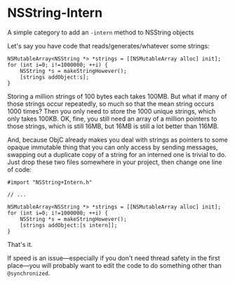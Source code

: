 # NSString-Intern
A simple category to add an `-intern` method to NSString objects

Let's say you have code that reads/generates/whatever some strings:

    NSMutableArray<NSString *> *strings = [[NSMutableArray alloc] init];
    for (int i=0; i!=1000000; ++i) {
        NSString *s = makeStringHowever();
        [strings addObject:s];
    }

Storing a million strings of 100 bytes each takes 100MB. But what
if many of those strings occur repeatedly, so much so that the mean
string occurs 1000 times? Then you only need to store the 1000
unique strings, which only takes 100KB. OK, fine, you still need
an array of a million pointers to those strings, which is still
16MB, but 16MB is still a lot better than 116MB.

And, because ObjC already makes you deal with strings as pointers
to some opaque immutable thing that you can only access by sending
messages, swapping out a duplicate copy of a string for an
interned one is trivial to do. Just drop these two files somewhere 
in your project, then change one line of code:

    #import "NSString+Intern.h"
    
    // ...
    
    NSMutableArray<NSString *> *strings = [[NSMutableArray alloc] init];
    for (int i=0; i!=1000000; ++i) {
        NSString *s = makeStringHowever();
        [strings addObject:[s intern]];
    }
    
That's it.

If speed is an issue—especially if you don't need thread safety in
the first place—you will probably want to edit the code to do
something other than `@synchronized`.
